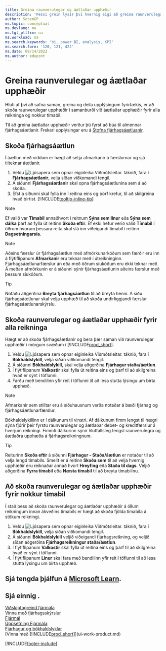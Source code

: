 ```yaml
---
title: Greina raunverulegar og áætlaðar upphæðir
description: 'Þessi grein lýsir því hvernig eigi að greina raunverulegar upphæðir samanborið við upphæðir fjárhagsáætlunar sem leið til að safna, greina og deila gögnum fyrirtækisins.'
author: SorenGP
ms.topic: conceptual
ms.devlang: na
ms.tgt_pltfrm: na
ms.workload: na
ms.search.keywords: 'bi, power BI, analysis, KPI'
ms.search.form: '120, 121, 422'
ms.date: 09/14/2022
ms.author: edupont
---
```

# <a name="analyze-actual-amounts-versus-budgeted-amounts" />Greina raunverulegar og áætlaðar upphæðir

Hluti af því að safna saman, greina og deila upplýsingum fyrirtækis, er að skoða raunverulegar upphæðir í samanburði við áætlaðar upphæðir fyrir alla reikninga og nokkur tímabil.

Til að greina áætlaðar upphæðir verður þú fyrst að búa til almennar fjárhagsáætlanir. Frekari upplýsingar eru á [Stofna fjárhagsáætluanir](finance-how-create-budgets.md).

## <a name="view-a-gl-budget" />Skoða fjárhagsáætlun

Í áætlun með víddum er hægt að setja afmarkanir á færslurnar og sjá tilteknar áætlanir.

1. Veldu ![Ljósapera sem opnar eiginleika Viðmótsleitar.](media/ui-search/search_small.png "Segðu mér hvað þú vilt gera") táknið, fara í **Fjárhagsáætlanir**, velja síðan viðkomandi tengil.
2. Á síðunni **Fjárhagsáætlanir** skal opna fjárhagsáætlunina sem á að skoða.  
3. Efst á síðunni skal fylla inn í reitina eins og þörf krefur, til að skilgreina hvað birtist. [!INCLUDE[tooltip-inline-tip](includes/tooltip-inline-tip_md.md)]

> [!NOTE]  
> Ef valið var **Tímabil** annaðhvort í reitnum **Sýna sem línur** eða **Sýna sem dálka** þarf að fylla út reitinn **Skoða eftir**. Ef ekki hefur verið valið **Tímabil** í öðrum hvorum þessara reita skal slá inn viðeigandi tímabil í reitinn **Dagsetningarsía**.  

> [!NOTE]  
> Aðeins færslur úr fjárhagsáætlun með afmörkunarkóðum sem færðir eru inn á flýtiflipanum **Afmarkanir** eru teknar með í útreikninginn. Fjárhagsáætlunarfærslur án eða með öðrum síukóðum eru ekki teknar með. Á meðan afmörkunin er á síðunni sýnir fjárhagsáætlunin aðeins færslur með þessum síukóðum.  

> [!TIP]  
> Notaðu aðgerðina **Breyta fjárhagsáætlun** til að breyta henni. Á síðu fjárhagsáætlunar skal velja upphæð til að skoða undirliggjandi færslur fjárhagsáætlunarskýrslu.

## <a name="view-actual-and-budgeted-amounts-for-all-accounts" />Skoða raunverulegar og áætlaðar upphæðir fyrir alla reikninga

Hægt er að skoða fjárhagsáætlanir og bera þær saman við raunverulegar upphæðir í mörgum svæðum í [!INCLUDE[prod_short](includes/prod_short.md)].

1. Veldu ![Ljósapera sem opnar eiginleika Viðmótsleitar.](media/ui-search/search_small.png "Segðu mér hvað þú vilt gera") táknið, fara í **Bókhaldslykill**, velja síðan viðkomandi tengil.  
2. Á síðunni **Bókhaldslykill**, skal velja aðgerðina **Fjárhagur staða/áætlun**.
3. Í flýtiflipanum **Valkostir** skal fylla út reitina eins og þarf til að skilgreina hvað er sýnt í töflunni.  
4. Farðu með bendilinn yfir reit í töflunni til að lesa stutta lýsingu um birta upphæð.

> [!NOTE]  
> Afmarkanir sem stilltar eru á síðuhausnum verða notaðar á bæði fjárhag og fjárhagsáætlunarfærslur.

Bókhaldslykillinn er í dálkunum til vinstri. Af dálkunum fimm lengst til hægri sýna fjórir þeir fyrstu raunverulegar og áætlaðar debet- og kreditfærslur á hverjum reikningi. Fimmti dálkurinn sýnir hlutfallsleg tengsl raunverulegra og áætlaðra upphæða á fjárhagsreikningnum.  

> [!TIP]  
> Reiturinn **Skoða eftir** á síðunni **Fjárhagur - Staða/áætlun** er notaður til að velja lengd tímabils. Smellt er á reitinn  **Skoða sem** til að velja hvernig upphæðir eru reiknaðar annað hvort **Hreyfing** eða **Staða til dags**. Veljið aðgerðina **Fyrra tímabil** eða **Næsta tímabil** til að breyta tímabilinu.  

## <a name="to-view-actual-and-budgeted-amounts-for-several-periods" />Að skoða raunverulegar og áætlaðar upphæðir fyrir nokkur tímabil

Í stað þess að skoða raunverulegar og áætlaðar upphæðir á öllum reikningum innan ákveðins tímabils er hægt að skoða fjölda tímabila á stökum reikningi.  

1. Veldu ![Ljósapera sem opnar eiginleika Viðmótsleitar.](media/ui-search/search_small.png "Segðu mér hvað þú vilt gera") táknið, fara í **Bókhaldslykill**, velja síðan viðkomandi tengil.  
2. Á síðunni **Bókhaldslykill** veljið viðeigandi fjárhagsreikning, og veljið síðan aðgerðina **Fjárhagsreikningur staða/áætlun**.  
3. Í flýtiflipanum **Valkostir** skal fylla út reitina eins og þarf til að skilgreina hvað er sýnt í töflunni.  
4. Í flýtiflipanum **Línur** skal fara með bendilinn yfir reit í töflunni til að lesa stutta lýsingu um birta upphæð.  

## <a name="see-related-training-at-microsoft-learn" />Sjá tengda þjálfun á [Microsoft Learn](/learn/modules/budgets-exchange-rates-dynamics-365-business-central/index).

## <a name="see-also" />Sjá einnig .

[Viðskiptagreind fjármála](bi.md)  
[Vinna með fjárhagsskýrslur](bi-how-work-account-schedule.md)  
[Fjármál](finance.md)  
[Uppsetning Fjármála](finance-setup-finance.md)  
[Fjárhagur og bókhaldslyklar](finance-general-ledger.md)  
[Vinna með [!INCLUDE[prod_short](includes/prod_short.md)]](ui-work-product.md)  

[!INCLUDE[footer-include](includes/footer-banner.md)]
